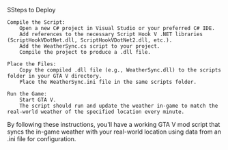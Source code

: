 SSteps to Deploy

    Compile the Script:
        Open a new C# project in Visual Studio or your preferred C# IDE.
        Add references to the necessary Script Hook V .NET libraries (ScriptHookVDotNet.dll, ScriptHookVDotNet2.dll, etc.).
        Add the WeatherSync.cs script to your project.
        Compile the project to produce a .dll file.

    Place the Files:
        Copy the compiled .dll file (e.g., WeatherSync.dll) to the scripts folder in your GTA V directory.
        Place the WeatherSync.ini file in the same scripts folder.

    Run the Game:
        Start GTA V.
        The script should run and update the weather in-game to match the real-world weather of the specified location every minute.

By following these instructions, you'll have a working GTA V mod script that syncs the in-game weather with your real-world location using data from an .ini file for configuration.

